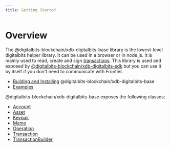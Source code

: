 ```yaml
---
title: Getting Started
---
```


# Overview

The @digitalbits-blockchain/xdb-digitalbits-base library is the lowest-level digitalbits helper library. It can be used in a browser or in node.js. It is mainly used to read, create and
sign [transactions](https://developers.digitalbits.io/guides/concepts/transactions.html). This library is used and exposed by
[@digitalbits-blockchain/xdb-digitalbits-sdk](https://github.com/xdbfoundation/xdb-digitalbits-sdk) but you can use it by itself if you don't need to communicate with Frontier.

- [Building and Installing](https://github.com/xdbfoundation/xdb-digitalbits-base) @digitalbits-blockchain/xdb-digitalbits-base
- [Examples](https://developers.digitalbits.io/xdb-digitalbits-sdk/reference/examples.html)

@digitalbits-blockchain/xdb-digitalbits-base exposes the following classes:
- [Account](https://github.com/xdbfoundation/xdb-digitalbits-base/blob/master/src/account.js)
- [Asset](https://github.com/xdbfoundation/xdb-digitalbits-base/blob/master/src/asset.js)
- [Keypair](https://github.com/xdbfoundation/xdb-digitalbits-base/blob/master/src/keypair.js)
- [Memo](https://github.com/xdbfoundation/xdb-digitalbits-base/blob/master/src/memo.js)
- [Operation](https://github.com/xdbfoundation/xdb-digitalbits-base/blob/master/src/operation.js)
- [Transaction](https://github.com/xdbfoundation/xdb-digitalbits-base/blob/master/src/transaction.js)
- [TransactionBuilder](https://github.com/xdbfoundation/xdb-digitalbits-base/blob/master/src/transaction_builder.js)










